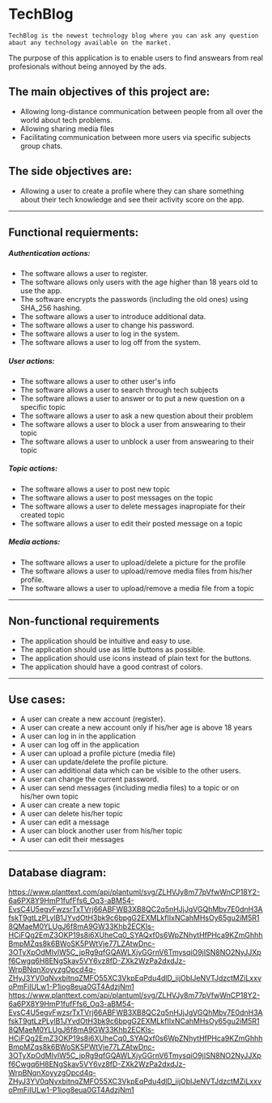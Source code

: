 # TechBlog

    TechBlog is the newest technology blog where you can ask any question abaut any technology available on the market.
The purpose of this application is to enable users to find answears from real profesionals without being annoyed by the ads.

## The main objectives of this project are:
- Allowing long-distance communication between people from all over the world about tech problems.
- Allowing sharing media files
- Facilitating communication between more users via specific subjects group chats.

## The side objectives are:
- Allowing a user to create a profile where they can share something about their tech knowledge and see their activity score on the app.

---
## Functional requierments:
#####  Authentication actions:
- The software allows a user to register.
- The software allows only users with the age higher than 18 years old to use the app.
- The software encrypts the passwords (including the old ones) using SHA_256 hashing.
- The software allows a user to introduce additional data.
- The software allows a user to change his password.
- The software allows a user to log in the system.
- The software allows a user to log off from the system.

#####  User actions:
- The software allows a user to other user's info
- The software allows a user to search through tech subjects
- The software allows a user to answer or to put a new question on a specific topic
- The software allows a user to ask a new question about their problem
- The software allows a user to block a user from answearing to their topic
- The software allows a user to unblock a user from answearing to their topic
 

##### Topic actions:
- The software allows a user to post new topic
- The software allows a user to post messages on the topic
- The software allows a user to delete messages inapropiate for their created topic
- The software allows a user to edit their posted message on a topic

##### Media actions:
- The software allows a user to upload/delete a picture for the profile
- The software allows a user to upload/remove media files from his/her profile.
- The software allows a user to upload/remove a media file from a topic

---
##  Non-functional requirements
- The application should be intuitive and easy to use.
- The application should use as little buttons as possible.
- The application should use icons instead of plain text for the buttons.
- The application should have a good contrast of colors.


---
## Use cases:
- A user can create a new account (register).
- A user can create a new account only if his/her age is above 18 years
- A user can log in in the application
- A user can log off in the application
- A user can upload a profile picture (media file)
- A user can update/delete the profile picture.
- A user can additional data which can be visible to the other users.
- A user can change the current password.
- A user can send messages (including media files) to a topic or on his/her own topic
- A user can create a new topic
- A user can delete his/her topic
- A user can edit a message
- A user can block another user from his/her topic
- A user can edit their messages
---
## Database diagram:
https://www.planttext.com/api/plantuml/svg/ZLHVJy8m77pVfwWnCP18Y2-6a6PX8Y9HmP1fufFfs6_Oq3-aBM54-EvsC4U5egvFwzsrTxTVrj66ABFWB3XB8QC2q5nHJjJgVGQhMbv7E0dnH3AfskT9gtLzPLylB1JYvdOtH3bk9c6bpgG2EXMLkfIIxNCahMHsOy65gu2iM5R18QMaeM0YLUgJ6f8mA9GW33Khb2ECKIs-HCiFQg2EmZ3OKP19s8i6XUheCq0_SYAQxf0s6WpZNhytHfPHca9KZmGhhhBmpMZqs8k6BWoSK5PWtVje77LZAtwDnc-3OTyXpOdMIvlW5C_jpRg9qfGQAWLXjyGGrnV6TmysqiO9jISN8NO2NyJJXpf6Cwgq6H8ENgSkav5VY6vz8fD-ZXk2WzPa2dxdJz-WrpBNqnXoyyzgOpcd4q-ZHyJ3YV0qNvxbitnqZMFO55XC3VkpEqPdu4dlD_iijObIJeNVTJdzctMZiLxxvoPmFiIULw1-P1iog8eua0GT4AdzjNm1
https://www.planttext.com/api/plantuml/svg/ZLHVJy8m77pVfwWnCP18Y2-6a6PX8Y9HmP1fufFfs6_Oq3-aBM54-EvsC4U5egvFwzsrTxTVrj66ABFWB3XB8QC2q5nHJjJgVGQhMbv7E0dnH3AfskT9gtLzPLylB1JYvdOtH3bk9c6bpgG2EXMLkfIIxNCahMHsOy65gu2iM5R18QMaeM0YLUgJ6f8mA9GW33Khb2ECKIs-HCiFQg2EmZ3OKP19s8i6XUheCq0_SYAQxf0s6WpZNhytHfPHca9KZmGhhhBmpMZqs8k6BWoSK5PWtVje77LZAtwDnc-3OTyXpOdMIvlW5C_jpRg9qfGQAWLXjyGGrnV6TmysqiO9jISN8NO2NyJJXpf6Cwgq6H8ENgSkav5VY6vz8fD-ZXk2WzPa2dxdJz-WrpBNqnXoyyzgOpcd4q-ZHyJ3YV0qNvxbitnqZMFO55XC3VkpEqPdu4dlD_iijObIJeNVTJdzctMZiLxxvoPmFiIULw1-P1iog8eua0GT4AdzjNm1
